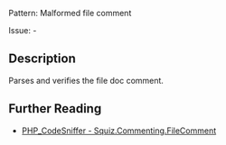 Pattern: Malformed file comment

Issue: -

## Description

Parses and verifies the file doc comment.

## Further Reading

* [PHP_CodeSniffer - Squiz.Commenting.FileComment](https://github.com/squizlabs/PHP_CodeSniffer/blob/master/src/Standards/Squiz/Sniffs/Commenting/FileCommentSniff.php)